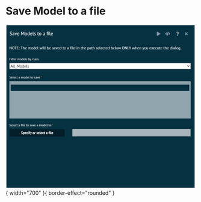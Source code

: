 # Save Model to a file

![alt text](screenshots/image221.png){ width="700" }{ border-effect="rounded" }
